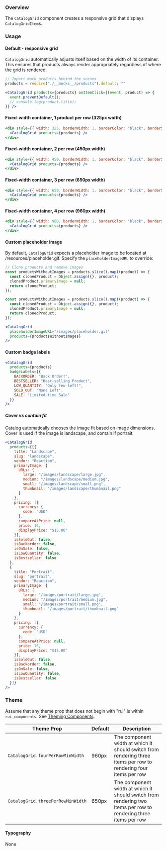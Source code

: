 ### Overview
The `CatalogGrid` component creates a responsive grid that displays `CatalogGridItem`s.

### Usage

#### Default - responsive grid
`CatalogGrid` automatically adjusts itself based on the width of its container. This ensures
that products always render appropriately regardless of where the grid is rendered.

```js noeditor
// Import mock products behind the scenes
products = require("./__mocks__/products").default; ""
```

```jsx
<CatalogGrid products={products} onItemClick={(event, product) => {
  event.preventDefault();
  // console.log(product.title);
}} />
```

#### Fixed-width container, 1 product per row (325px width)

```jsx
<div style={{ width: 325, borderWidth: 1, borderColor: "black", borderStyle: "solid", margin: "0 auto" }}>
  <CatalogGrid products={products} />
</div>
```

#### Fixed-width container, 2 per row (450px width)

```jsx
<div style={{ width: 450, borderWidth: 1, borderColor: "black", borderStyle: "solid", margin: "0 auto" }}>
  <CatalogGrid products={products} />
</div>
```

#### Fixed-width container, 3 per row (650px width)

```jsx
<div style={{ width: 650, borderWidth: 1, borderColor: "black", borderStyle: "solid", margin: "0 auto" }}>
  <CatalogGrid products={products} />
</div>
```

#### Fixed-width container, 4 per row (960px width)

```jsx
<div style={{ width: 960, borderWidth: 1, borderColor: "black", borderStyle: "solid", margin: "0 auto" }}>
  <CatalogGrid products={products} />
</div>
```

#### Custom placeholder image
By default, `CatalogGrid` expects a placeholder image to be located at /resources/placeholder.gif.
Specify the `placeholderImageURL` to override:

```js static
// Clone products and remove images
const productsWithoutImages = products.slice().map((product) => {
  const clonedProduct = Object.assign({}, product);
  clonedProduct.primaryImage = null;
  return clonedProduct;
});
```

```jsx
const productsWithoutImages = products.slice().map((product) => {
  const clonedProduct = Object.assign({}, product);
  clonedProduct.primaryImage = null;
  return clonedProduct;
});

<CatalogGrid
  placeholderImageURL="/images/placeholder.gif"
  products={productsWithoutImages}
/>
```

#### Custom badge labels

```jsx
<CatalogGrid
  products={products}
  badgeLabels={{
    BACKORDER: "Back Order!",
    BESTSELLER: "Best-selling Product",
    LOW_QUANTITY: "Only few left!",
    SOLD_OUT: "None Left",
    SALE: "Limited-time Sale"
  }}
/>
```

##### Cover vs contain fit
Catalog automatically chooses the image fit based on image dimensions. Cover is used if the image is landscape, and contain if portrait.

```jsx
<CatalogGrid
  products={[{
    title: "Landscape",
    slug: "landscape",
    vendor: "Reaction",
    primaryImage: {
      URLs: {
        large: "/images/landscape/large.jpg",
        medium: "/images/landscape/medium.jpg",
        small: "/images/landscape/small.png",
        thumbnail: "/images/landscape/thumbnail.png"
      }
    },
    pricing: [{
      currency: {
        code: "USD"
      },
      compareAtPrice: null,
      price: 15,
      displayPrice: "$15.00"
    }],
    isSoldOut: false,
    isBackorder: false,
    isOnSale: false,
    isLowQuantity: false,
    isBestseller: false
  },
  {
    title: "Portrait",
    slug: "portrait",
    vendor: "Reaction",
    primaryImage: {
      URLs: {
        large: "/images/portrait/large.jpg",
        medium: "/images/portrait/medium.jpg",
        small: "/images/portrait/small.png",
        thumbnail: "/images/portrait/thumbnail.png"
      }
    },
    pricing: [{
      currency: {
        code: "USD"
      },
      compareAtPrice: null,
      price: 15,
      displayPrice: "$15.00"
    }],
    isSoldOut: false,
    isBackorder: false,
    isOnSale: false,
    isLowQuantity: false,
    isBestseller: false
  }]}
/>
```

### Theme

Assume that any theme prop that does not begin with "rui" is within `rui_components`. See [Theming Components](./#!/Theming%20Components).

| Theme Prop                         | Default     | Description                                                                              |
| ---------------------------------- | ----------- | ---------------------------------------------------------------------------------------- |
| `CatalogGrid.fourPerRowMinWidth` | 960px | The component width at which it should switch from rendering three items per row to rendering four items per row |
| `CatalogGrid.threePerRowMinWidth` | 650px | The component width at which it should switch from rendering two items per row to rendering three items per row |

#### Typography

None
